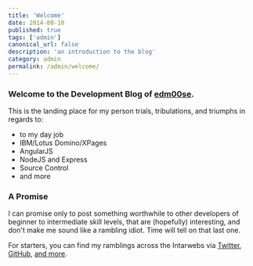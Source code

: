 ```yaml
---
title: 'Welcome'
date: 2014-08-10
published: true
tags: ['admin']
canonical_url: false
description: 'an introduction to the blog'
category: admin
permalink: /admin/welcome/
---
```


### Welcome to the Development Blog of [edm00se](https://edm00se.github.io).

This is the landing place for my person trials, tribulations, and triumphs in regards to:

- to my day job
- IBM/Lotus Domino/XPages
- AngularJS
- NodeJS and Express
- Source Control
- and more

### A Promise

I can promise only to post something worthwhile to other developers of beginner to intermediate skill levels, that are (hopefully) interesting, and don't make me sound like a rambling idiot. Time will tell on that last one.

For starters, you can find my ramblings across the Intarwebs via [Twitter](https://twitter.com/edm00se), [GitHub](https://edm00se.github.io/), [and more](https://about.me/EricMcCormick).
